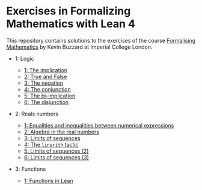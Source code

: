 # Exercises in Formalizing Mathematics with Lean 4

This repository contains solutions to the exercises of the course [Formalising Mathematics](https://github.com/ImperialCollegeLondon/formalising-mathematics-2024) by Kevin Buzzard at Imperial College London.

+ 1: Logic
  + [1: The implication](./ExFormMathL4/C01_Logic/Pset1.lean)
  + [2: True and False](./ExFormMathL4/C01_Logic/Pset2.lean)
  + [3: The negation](./ExFormMathL4/C01_Logic/Pset3.lean)
  + [4: The conjunction](./ExFormMathL4/C01_Logic/Pset4.lean)
  + [5: The bi-implication](./ExFormMathL4/C01_Logic/Pset5.lean)
  + [6: The disjunction](./ExFormMathL4/C01_Logic/Pset6.lean)

+ 2: Reals numbers
  + [1: Equalities and inequalities between numerical expressions](./ExFormMathL4/C02_Reals/Pset1.lean)
  + [2: Algebra in the real numbers](./ExFormMathL4/C02_Reals/Pset2.lean)
  + [3: Limits of sequences](./ExFormMathL4/C02_Reals/Pset3.lean)
  + [4: The `linarith` tactic](./ExFormMathL4/C02_Reals/Pset4.lean)
  + [5: Limits of sequences (2)](./ExFormMathL4/C02_Reals/Pset5.lean)
  + [6: Limits of sequences (3)](./ExFormMathL4/C02_Reals/Pset6.lean)

+ 3: Functions
  + [1: Functions in Lean](./ExFormMathL4/C03_Functions/Pset1.lean)
